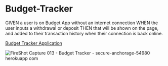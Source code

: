 # Budget-Tracker

GIVEN a user is on Budget App without an internet connection
WHEN the user inputs a withdrawal or deposit
THEN that will be shown on the page, and added to their transaction history when their connection is back online.

[Budget Tracker Application](https://secure-anchorage-54980.herokuapp.com/)

![FireShot Capture 013 - Budget Tracker - secure-anchorage-54980 herokuapp com](https://user-images.githubusercontent.com/87154134/134983888-9a49b17c-f409-4026-bb7f-cd5d787b4020.png)

